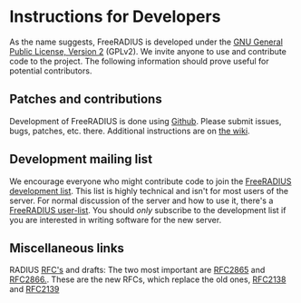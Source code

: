 # Instructions for Developers

As the name suggests, FreeRADIUS is developed under the [GNU
General Public License, Version
2](http://www.gnu.org/licenses/old-licenses/gpl-2.0.html) (GPLv2).
We invite anyone to use and contribute code to the project. The
following information should prove useful for potential
contributors.

## Patches and contributions

Development of FreeRADIUS is done using
[Github](https://github.com/FreeRADIUS/freeradius-server/). Please
submit issues, bugs, patches, etc. there. Additional instructions are on
[the wiki](http://wiki.freeradius.org/contributing/GitHub).


## Development mailing list

We encourage everyone who might contribute code to join the [FreeRADIUS
development list](http://www.freeradius.org/list/devel.html). This
list is highly technical and isn't for most users of the server.
For normal discussion of the server and how to use it, there's a
[FreeRADIUS user-list](http://www.freeradius.org/list/users.html).
You should *only* subscribe to the development list if you are
interested in writing software for the new server.


## Miscellaneous links

RADIUS [RFC's](http://www.freeradius.org/rfc/) and drafts: The two
most important are
[RFC2865](http://www.freeradius.org/rfc/rfc2865.html) and
[RFC2866.](http://www.freeradius.org/rfc/rfc2866.html). These are
the new RFCs, which replace the old ones,
[RFC2138](http://www.freeradius.org/rfc/rfc2138.txt) and
[RFC2139](http://www.freeradius.org/rfc/rfc2139.txt)

